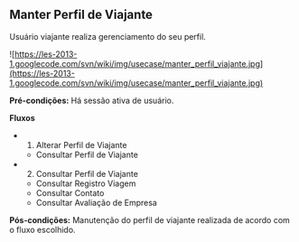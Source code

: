 ## Manter Perfil de Viajante ##

Usuário viajante realiza gerenciamento do seu perfil.

![https://les-2013-1.googlecode.com/svn/wiki/img/usecase/manter_perfil_viajante.jpg](https://les-2013-1.googlecode.com/svn/wiki/img/usecase/manter_perfil_viajante.jpg)

**Pré-condições:** Há sessão ativa de usuário.

**Fluxos**
  * 1. Alterar Perfil de Viajante
    * Consultar Perfil de Viajante
  * 2. Consultar Perfil de Viajante
    * Consultar Registro Viagem
    * Consultar Contato
    * Consultar Avaliação de Empresa

**Pós-condições:** Manutenção do perfil de viajante realizada de acordo com o fluxo escolhido.


